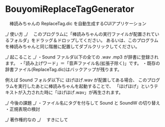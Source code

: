 # BouyomiReplaceTagGenerator
　棒読みちゃんの ReplaceTag.dic を自動生成するCUIアプリケーション

_/ 使い方 _/
　このプログラムに「棒読みちゃんの実行ファイルが配置されているフォルダ」をドラッグ＆ドロップしてください。
あるいは、このプログラムを棒読みちゃんと同じ階層に配置してダブルクリックしてください。

_/ 起こること _/
・Sound ファルダ以下の全ての .wav .mp3 が辞書に登録されます。
・「読み上げワード」＝「音声ファイル名(拡張子除く)」です。
・既存の辞書ファイル(ReplaceTag.dic)はバックアップが残ります。

例えば Sound フォルダ以下に ほげほげ.wav が配置してある場合、
このプログラムを実行したあとに棒読みちゃんを起動することで、
「ほげほげ」というテキストが入力された時に「ほげほげ.wav」が再生されます。

_/ 今後の課題 _/
・ファイル名にタグを付与して Sound と SoundW の切り替え
・正規表現の検討

_/ 著作権的なの _/
　すきにして
